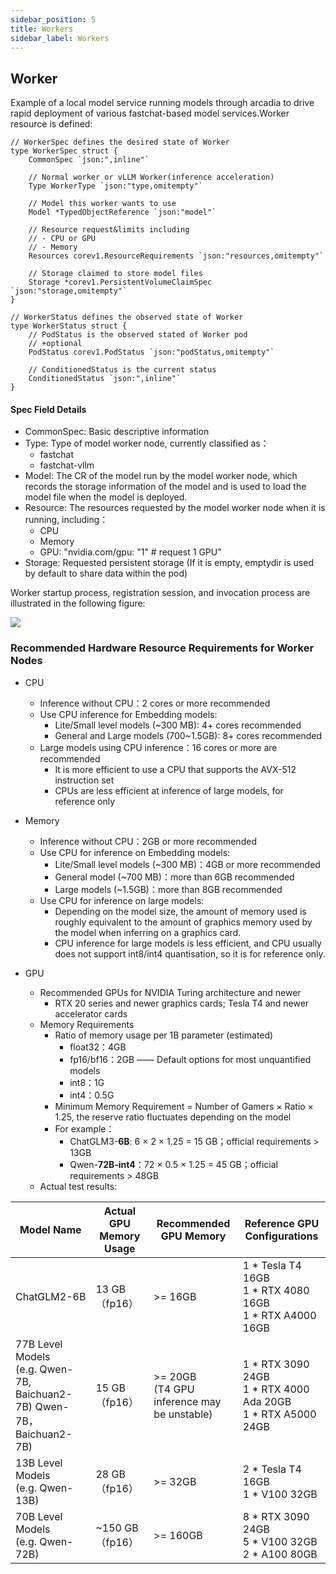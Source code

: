 ```yaml
---
sidebar_position: 5
title: Workers
sidebar_label: Workers
---
```

## Worker

Example of a local model service running models through arcadia to drive rapid deployment of various fastchat-based model services.Worker resource is defined:
```golang
// WorkerSpec defines the desired state of Worker
type WorkerSpec struct {
    CommonSpec `json:",inline"`

    // Normal worker or vLLM Worker(inference acceleration)
    Type WorkerType `json:"type,omitempty"`

    // Model this worker wants to use
    Model *TypedObjectReference `json:"model"`

    // Resource request&limits including
    // - CPU or GPU
    // - Memory
    Resources corev1.ResourceRequirements `json:"resources,omitempty"`

    // Storage claimed to store model files
    Storage *corev1.PersistentVolumeClaimSpec `json:"storage,omitempty"`
}

// WorkerStatus defines the observed state of Worker
type WorkerStatus struct {
    // PodStatus is the observed stated of Worker pod
    // +optional
    PodStatus corev1.PodStatus `json:"podStatus,omitempty"`

    // ConditionedStatus is the current status
    ConditionedStatus `json:",inline"`
}
```
#### Spec Field Details
* CommonSpec: Basic descriptive information
* Type: Type of model worker node, currently classified as：
    - fastchat
    - fastchat-vllm
* Model: The CR of the model run by the model worker node, which records the storage information of the model and is used to load the model file when the model is deployed.
* Resource: The resources requested by the model worker node when it is running, including：
    - CPU
    - Memory
    - GPU: "nvidia.com/gpu: "1" # request 1 GPU"
* Storage: Requested persistent storage (If it is empty, emptydir is used by default to share data within the pod)

Worker startup process, registration session, and invocation process are illustrated in the following figure:

![](./images/2024-01-05-15-27-01.png)

### Recommended Hardware Resource Requirements for Worker Nodes

- CPU
  - Inference without CPU：2 cores or more recommended
  - Use CPU inference for Embedding models:
    - Lite/Small level models (~300 MB): 4+ cores recommended
    - General and Large models (700~1.5GB): 8+ cores recommended
  - Large models using CPU inference：16 cores or more are recommended
    - It is more efficient to use a CPU that supports the AVX-512 instruction set
    - CPUs are less efficient at inference of large models, for reference only

- Memory
  - Inference without CPU：2GB or more recommended
  - Use CPU for inference on Embedding models:
    - Lite/Small level models (~300 MB)：4GB or more recommended
    - General model (~700 MB)：more than 6GB recommended
    - Large models (~1.5GB)：more than 8GB recommended
  - Use CPU for inference on large models:
    - Depending on the model size, the amount of memory used is roughly equivalent to the amount of graphics memory used by the model when inferring on a graphics card.
    - CPU inference for large models is less efficient, and CPU usually does not support int8/int4 quantisation, so it is for reference only.
- GPU
  - Recommended GPUs for NVIDIA Turing architecture and newer
    - RTX 20 series and newer graphics cards; Tesla T4 and newer accelerator cards
  - Memory Requirements
    - Ratio of memory usage per 1B parameter (estimated)
      - float32：4GB
      - fp16/bf16：2GB —— Default options for most unquantified models
      - int8：1G
      - int4：0.5G
    - Minimum Memory Requirement = Number of Gamers × Ratio × 1.25, the reserve ratio fluctuates depending on the model
    - For example：
      - ChatGLM3-**6B**: 6 × 2 × 1.25 = 15 GB；official requirements > 13GB
      - Qwen-**72B-int4**：72 × 0.5 × 1.25 = 45 GB；official requirements > 48GB
  - Actual test results:

| Model Name                                   | Actual GPU Memory Usage    | Recommended GPU Memory                           | Reference GPU Configurations                                                              |
| -------------------------------------- | --------- | ------------------------------ |---------------------------------------------------------------|
| ChatGLM2-6B                            | 13 GB（fp16） | >= 16GB                        | 1 * Tesla T4 16GB<br />1 * RTX 4080 16GB<br />1 * RTX A4000 16GB |
| 77B Level Models<br />(e.g. Qwen-7B, Baichuan2-7B) Qwen-7B，Baichuan2-7B) | 15 GB（fp16） | >= 20GB<br />(T4 GPU inference may be unstable) | 1 * RTX 3090 24GB<br />1 * RTX 4000 Ada 20GB<br />1 * RTX A5000 24GB |
| 13B Level Models<br />(e.g. Qwen-13B)          | 28 GB（fp16） | >= 32GB                        | 2 * Tesla T4 16GB<br />1 * V100 32GB                          |
| 70B Level Models<br />(e.g. Qwen-72B)          | ~150 GB（fp16） | >= 160GB                       | 8 * RTX 3090 24GB<br />5 * V100 32GB<br />2 * A100 80GB       |

